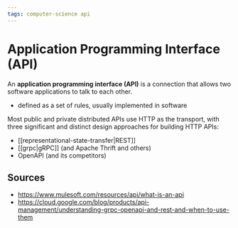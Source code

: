 ```yaml
---
tags: computer-science api
---
```


# Application Programming Interface (API)

An **application programming interface (API)** is a connection that allows two software applications to talk to each other.

- defined as a set of rules, usually implemented in software

Most public and private distributed APIs use HTTP as the transport, with three significant and distinct design approaches for building HTTP APIs:

- [[representational-state-transfer|REST]]
- [[grpc|gRPC]] (and Apache Thrift and others)
- OpenAPI (and its competitors)

## Sources

- <https://www.mulesoft.com/resources/api/what-is-an-api>
- <https://cloud.google.com/blog/products/api-management/understanding-grpc-openapi-and-rest-and-when-to-use-them>
